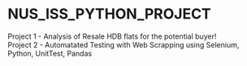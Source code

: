 # NUS_ISS_PYTHON_PROJECT
Project 1 - Analysis of Resale HDB flats for the potential buyer! <br/>
Project 2 - Automatated Testing with Web Scrapping using Selenium, Python, UnitTest, Pandas
